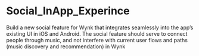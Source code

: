 # Social_InApp_Experince
Build a new social feature for Wynk that integrates seamlessly into the app’s existing UI in iOS and Android. The social feature should serve to connect people through music, and not interfere with current user flows and paths (music discovery and recommendation) in Wynk
